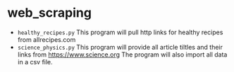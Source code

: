 # web_scraping


- `healthy_recipes.py` This program will pull http links for healthy recipes from allrecipes.com
- `science_physics.py` This program will provide all article tiltles and their links from https://www.science.org The program will also import all data in a csv file.
